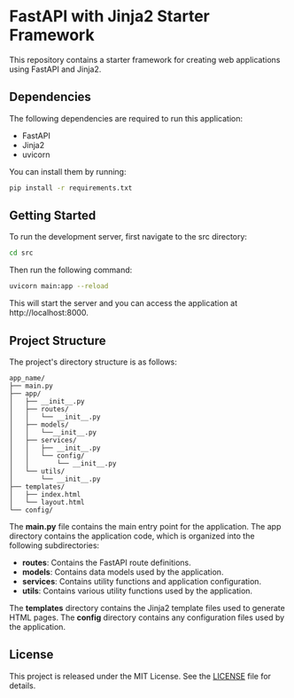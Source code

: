 # FastAPI with Jinja2 Starter Framework

This repository contains a starter framework for creating web applications using FastAPI and Jinja2.


## Dependencies

The following dependencies are required to run this application:

- FastAPI
- Jinja2
- uvicorn

You can install them by running:

```bash
pip install -r requirements.txt
```

## Getting Started

To run the development server, first navigate to the src directory:

```bash
cd src
```

Then run the following command:

```bash
uvicorn main:app --reload
```

This will start the server and you can access the application at http://localhost:8000.


## Project Structure

The project's directory structure is as follows:

```text
app_name/
├── main.py
├── app/
│   ├── __init__.py
│   ├── routes/
│   │   └── __init__.py
│   ├── models/
│   │   └──__init__.py
│   ├── services/
│   │   ├── __init__.py
│   │   └── config/
│   │       └── __init__.py
│   └── utils/
│       └── __init__.py
├── templates/
│   ├── index.html
│   └── layout.html
└── config/
```

The **main.py** file contains the main entry point for the application. The app directory contains the application code, which is organized into the following subdirectories:

- **routes**: Contains the FastAPI route definitions.
- **models**: Contains data models used by the application.
- **services**: Contains utility functions and application configuration.
- **utils**: Contains various utility functions used by the application.

The **templates** directory contains the Jinja2 template files used to generate HTML pages. The **config** directory contains any configuration files used by the application.


## License

This project is released under the MIT License. See the [LICENSE](https://github.com/carlosm3/fastapi-jinja2-template/blob/main/LICENSE) file for details.